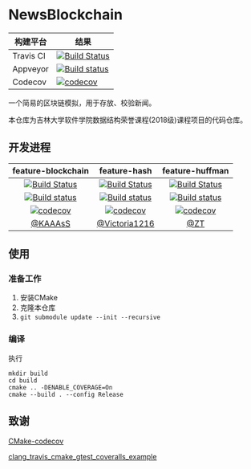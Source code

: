 # NewsBlockchain

| 构建平台  | 结果                                                       |
| --------- | ------------------------------------------------------------ |
| Travis CI | [![Build Status](https://www.travis-ci.com/kaaass/NewsBlockchain.svg?branch=master)](https://www.travis-ci.com/kaaass/NewsBlockchain) |
| Appveyor  | [![Build status](https://ci.appveyor.com/api/projects/status/btr7ocm57pv4dr0l?svg=true)](https://ci.appveyor.com/project/kaaass/newsblockchain) |
| Codecov   | [![codecov](https://codecov.io/gh/kaaass/NewsBlockchain/branch/master/graph/badge.svg)](https://codecov.io/gh/kaaass/NewsBlockchain) |

一个简易的区块链模拟，用于存放、校验新闻。

本仓库为吉林大学软件学院数据结构荣誉课程(2018级)课程项目的代码仓库。

## 开发进程

|                      feature-blockchain                      |                         feature-hash                         |                       feature-huffman                        |
| :----------------------------------------------------------: | :----------------------------------------------------------: | :----------------------------------------------------------: |
| [![Build Status](https://www.travis-ci.com/kaaass/NewsBlockchain.svg?branch=feature-blockchain)](https://www.travis-ci.com/kaaass/NewsBlockchain) | [![Build Status](https://www.travis-ci.com/kaaass/NewsBlockchain.svg?branch=feature-hash)](https://www.travis-ci.com/kaaass/NewsBlockchain) | [![Build Status](https://www.travis-ci.com/kaaass/NewsBlockchain.svg?branch=feature-huffman)](https://www.travis-ci.com/kaaass/NewsBlockchain) |
| [![Build status](https://ci.appveyor.com/api/projects/status/btr7ocm57pv4dr0l/branch/feature-blockchain?svg=true)](https://ci.appveyor.com/project/kaaass/newsblockchain/branch/feature-blockchain) | [![Build status](https://ci.appveyor.com/api/projects/status/btr7ocm57pv4dr0l/branch/feature-hash?svg=true)](https://ci.appveyor.com/project/kaaass/newsblockchain/branch/feature-hash) | [![Build status](https://ci.appveyor.com/api/projects/status/btr7ocm57pv4dr0l/branch/feature-huffman?svg=true)](https://ci.appveyor.com/project/kaaass/newsblockchain/branch/feature-huffman) |
| [![codecov](https://codecov.io/gh/kaaass/NewsBlockchain/branch/feature-blockchain/graph/badge.svg)](https://codecov.io/gh/kaaass/NewsBlockchain) | [![codecov](https://codecov.io/gh/kaaass/NewsBlockchain/branch/feature-hash/graph/badge.svg)](https://codecov.io/gh/kaaass/NewsBlockchain) | [![codecov](https://codecov.io/gh/kaaass/NewsBlockchain/branch/feature-huffman/graph/badge.svg)](https://codecov.io/gh/kaaass/NewsBlockchain) |
|             [@KAAAsS](https://github.com/kaaass)             |       [@Victoria1216](https://github.com/Victoria1216)       |             [@ZT](https://github.com/ztmail723)              |


## 使用

### 准备工作

1. 安装CMake
2. 克隆本仓库
3. `git submodule update --init --recursive`

### 编译

执行

```shell script
mkdir build
cd build
cmake .. -DENABLE_COVERAGE=On
cmake --build . --config Release
```

## 致谢

[CMake-codecov](https://github.com/RWTH-HPC/CMake-codecov)

[clang_travis_cmake_gtest_coveralls_example](https://github.com/david-grs/clang_travis_cmake_gtest_coveralls_example)